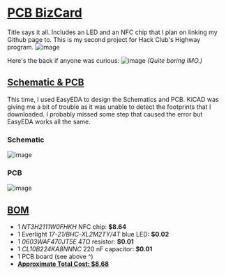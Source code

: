 # <ins> **PCB BizCard** </ins>
Title says it all. Includes an LED and an NFC chip that I plan on linking my Github page to. This is my second project for Hack Club's Highway program.
![image](https://github.com/user-attachments/assets/fc93afe1-12ed-4832-8f7b-3c128d2c831d)

Here's the back if anyone was curious:
![image](https://github.com/user-attachments/assets/34755ad4-bb5c-4171-93fd-2821bc7812ec)
_(Quite boring IMO.)_


## <ins> **Schematic & PCB** </ins>
This time, I used EasyEDA to design the Schematics and PCB. KiCAD was giving me a bit of trouble as it was unable to detect the footprints that I downloaded. I probably missed some step that caused the error but EasyEDA works all the same.

###  Schematic 
![image](https://github.com/user-attachments/assets/955199af-117f-446b-bccc-508ceadc8080)

### PCB
![image](https://github.com/user-attachments/assets/249b9762-2ce7-4916-bb91-b58ce9c80e69)


## <ins>**BOM**</ins>
- 1 _NT3H2111W0FHKH_ NFC chip: **$8.64**
- 1 Everlight _17-21/BHC-XL2M2TY/4T_ blue LED: **$0.02**
- 1 _0603WAF470JT5E_ 47Ω resistor: **$0.01**
- 1 _CL10B224KA8NNNC_ 220 nF capacitor: **$0.01**
- 1 PCB board (see above ^)
- **<ins> Approximate Total Cost: $8.68**
